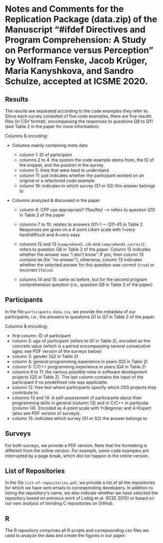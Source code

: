 Notes and Comments for the Replication Package (data.zip) of the Manuscript “#ifdef Directives and Program Comprehension: A Study on Performance versus Perception” by Wolfram Fenske, Jacob Krüger, Maria Kanyshkova, and Sandro Schulze, accepted at ICSME 2020.
========================================================================================================================================================

Results
-------

The results are separated according to the code examples they refer to. Since each survey consisted of five code examples, there are five results files (in CSV format), encompassing the responses to questions Q8 to Q11 (see Table 2 in the paper for more information).

Columns & encoding:

* Columns mainly containing meta data
  * column 1: ID of participant
  * columns 2 to 4: the system the code example stems from, the ID of the snippet, and the position in the survey
  * column 5: lines that were hard to understand
  * column 11: just indicates whether the participant worked on an original or a refactored code example
  * column 16: indicates to which survey (S1 or S2) this answer belongs to

* Columns analyzed & discussed in the paper
  * column 6: CPP use appropriate? (Yes/No) —> refers to question Q10 in Table 2 of the paper
  * columns 7 to 10: relates to answers Q11-1 — Q11-45 in Table 2. Responses are given on a 4-point Likert scale with 1=very hard/difficult and 4=very easy

  * columns 12 and 13 (``comprehend1.idk`` and ``comprehend1.correct``): refers to question Q8 in Table 2 of the paper. Column 12 indicates whether the answer was “i don’t know”. If yes, then column 13 contains ``NA`` (for “no answer”), otherwise, column 13 indicates whether the selected answer for this question was correct (``true``) or incorrect (``false``).

  * columns 14 and 15: same as before, but for the second program comprehension question (i.e., question Q9 in Table 2 of the paper)


Participants
------------

In the file ``participants-data.csv``, we provide the metadata of our participants, i.e., the answers to questions Q1 to Q7 in Table 2 of the paper.

Columns & encoding:

* first column: ID of participant
* column 2: age of participant (refers to Q1 in Table 2), encoded as the concrete value (which is a period encompassing several consecutive ages; see PDF version of the surveys below)
* column 3: gender (Q2 in Table 2)
* column 4: general programming experience in years (Q3 in Table 2)
* column 5: C/C++ programming experience in years (Q4 in Table 2)
* columns 6 to 11: the various possible roles in software development projects (Q5 in Table 2). The last column contains the input of the participant if no predefined role was applicable.
* column 12: free text where participants specify which OSS projects they contribute to.
* columns 13 and 14: A self-assessment of participants about their programming skills in general (column 13) and in C/C++ in particular (column 14). Encoded as 4-point scale with 1=Beginner and 4=Expert (also see PDF version of surveys).
* column 15: indicates which survey (S1 or S2) the answer belongs to


Surveys
-------

For both surveys, we provide a PDF version. Note that the formatting is different from the online version. For example, some code examples are interrupted by a page break, which did not happen in the online version.


List of Repositories
--------------------

In the file ``list-of-repositories.pdf``, we provide a list of all the repositories for which we have sent emails to corresponding developers. In addition to listing the repository's name, we also indicate whether we have selected the repository based on previous work of Liebig et al. (ICSE 2010) or based on our own analysis of trending C repositories on GitHub.


R
-
The R repsoitory comprises all R scripts and correpsonding csv files we used to analyze the data and create the figures in our paper.
